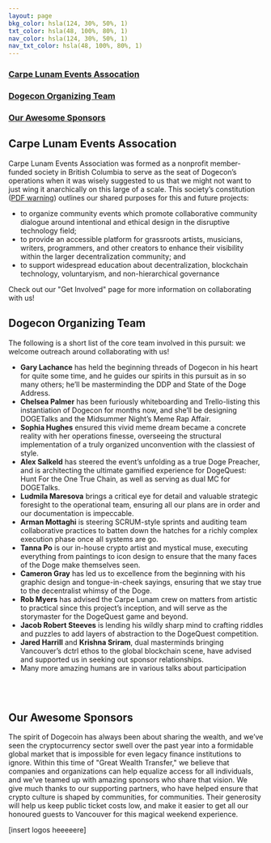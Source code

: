```yaml
---
layout: page
bkg_color: hsla(124, 30%, 50%, 1)
txt_color: hsla(48, 100%, 80%, 1)
nav_color: hsla(124, 30%, 50%, 1)
nav_txt_color: hsla(48, 100%, 80%, 1)
---
```


### [Carpe Lunam Events Assocation](#lunam)
### [Dogecon Organizing Team](#team)
### [Our Awesome Sponsors](#sponsors)  

<h2 id='lunam'> Carpe Lunam Events Assocation </h2>

Carpe Lunam Events Association was formed as a nonprofit member-funded society in British Columbia to serve as the seat of Dogecon’s operations when it was wisely suggested to us that we might not want to just wing it anarchically on this large of a scale. This society’s constitution ([PDF warning](/images/carpelunamconstitution.pdf)) outlines our shared purposes for this and future projects:
* to organize community events which promote collaborative community dialogue around intentional and ethical design in the disruptive technology field;
* to provide an accessible platform for grassroots artists, musicians, writers, programmers, and other creators to enhance their visibility within the larger decentralization community; and
* to support widespread education about decentralization, blockchain technology, voluntaryism, and non-hierarchical governance

Check out our "Get Involved" page for more information on collaborating with us!

<h2 id='team'> Dogecon Organizing Team </h2>

The following is a short list of the core team involved in this pursuit: we welcome outreach around collaborating with us!
* **Gary Lachance** has held the beginning threads of Dogecon in his heart for quite some time, and he guides our spirits in this pursuit as in so many others; he’ll be masterminding the DDP and State of the Doge Address.
* **Chelsea Palmer** has been furiously whiteboarding and Trello-listing this instantiation of Dogecon for months now, and she’ll be designing DOGETalks and the Midsummer Night’s Meme Rap Affair.
* **Sophia Hughes** ensured this vivid meme dream became a concrete reality with her operations finesse, overseeing the structural implementation of a truly organized unconvention with the classiest of style.
* **Alex Salkeld** has steered the event’s unfolding as a true Doge Preacher, and is architecting the ultimate gamified experience for DogeQuest: Hunt For the One True Chain, as well as serving as dual MC for DOGETalks.
* **Ludmila Maresova** brings a critical eye for detail and valuable strategic foresight to the operational team, ensuring all our plans are in order and our documentation is impeccable.
* **Arman Mottaghi** is steering SCRUM-style sprints and auditing team collaborative practices to batten down the hatches for a richly complex execution phase once all systems are go.
* **Tanna Po** is our in-house crypto artist and mystical muse, executing everything from paintings to icon design to ensure that the many faces of the Doge make themselves seen.
* **Cameron Gray** has led us to excellence from the beginning with his graphic design and tongue-in-cheek sayings, ensuring that we stay true to the decentralist whimsy of the Doge.
* **Rob Myers** has advised the Carpe Lunam crew on matters from artistic to practical since this project’s inception, and will serve as the storymaster for the DogeQuest game and beyond.
* **Jacob Robert Steeves** is lending his wildly sharp mind to crafting riddles and puzzles to add layers of abstraction to the DogeQuest competition.
* **Jared Harrill** and **Krishna Sriram**, dual masterminds bringing Vancouver’s dctrl ethos to the global blockchain scene, have advised and supported us in seeking out sponsor relationships.
* Many more amazing humans are in various talks about participation

<br>
<br>

<h2 id='sponsors'> Our Awesome Sponsors </h2>

The spirit of Dogecoin has always been about sharing the wealth, and we’ve seen the cryptocurrency sector swell over the past year into a formidable global market that is impossible for even legacy finance institutions to ignore. Within this time of "Great Wealth Transfer," we believe that companies and organizations can help equalize access for all individuals, and we've teamed up with amazing sponsors who share that vision. We give much thanks to our supporting partners, who have helped ensure that crypto culture is shaped by communities, for communities. Their generosity will help us keep public ticket costs low, and make it easier to get all our honoured guests to Vancouver for this magical weekend experience.

[insert logos heeeeere]
